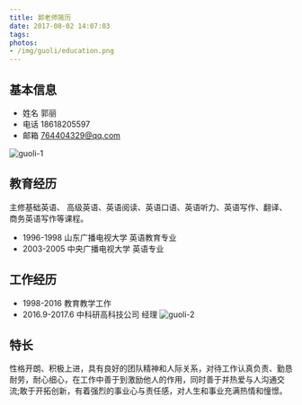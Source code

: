 ```yaml
---
title: 郭老师简历
date: 2017-08-02 14:07:03
tags:
photos:
- /img/guoli/education.png
---
```

## 基本信息
* 姓名 郭丽
* 电话 18618205597
* 邮箱 764404329@qq.com
<!-- more -->

![guoli-1](/img/guoli/guoli-1.jpg)

## 教育经历
  主修基础英语、 高级英语、英语阅读、英语口语、英语听力、英语写作、翻译、商务英语写作等课程。
* 1996-1998 山东广播电视大学 英语教育专业
* 2003-2005 中央广播电视大学 英语专业

## 工作经历
* 1998-2016 教育教学工作
* 2016.9-2017.6 中科研高科技公司 经理
![guoli-2](/img/guoli/guoli-2.jpg)
## 特长
  性格开朗、积极上进，具有良好的团队精神和人际关系，对待工作认真负责、勤恳耐劳，耐心细心，在工作中善于到激励他人的作用，同时善于并热爱与人沟通交流;敢于开拓创新，有着强烈的事业心与责任感，对人生和事业充满热情和憧憬。
